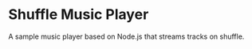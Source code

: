 Shuffle Music Player
=================
A sample music player based on Node.js that streams tracks on shuffle.
